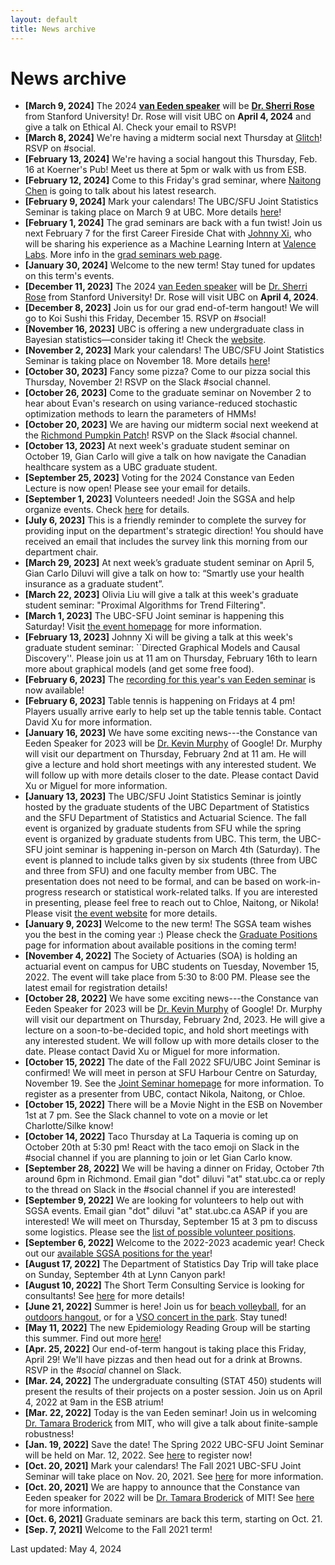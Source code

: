 ```yaml
---
layout: default
title: News archive
---
```


# News archive
- **[March 9, 2024]** The 2024 [**van Eeden speaker**](./van-eeden) will be
[**Dr. Sherri Rose**](https://drsherrirose.org/biocv) from Stanford University!
Dr. Rose will visit UBC on **April 4, 2024** and give a talk on Ethical AI.
Check your email to RSVP!
- **[March 8, 2024]** We're having a midterm social next Thursday at 
[Glitch](https://www.glitchvancouver.com/)!
RSVP on #social.
- **[February 13, 2024]** We're having a social hangout this Thursday, Feb. 16
at Koerner's Pub! Meet us there at 5pm or walk with us from ESB.
- **[February 12, 2024]** Come to this Friday's grad seminar,
where [Naitong Chen](https://www.stat.ubc.ca/users/naitong-chen)
is going to talk about his latest research.
- **[February 9, 2024]** Mark your calendars! 
The UBC/SFU Joint Statistics Seminar is taking place on March 9 at UBC.
More details [here](./ubc-sfu)!
- **[February 1, 2024]** The grad seminars are back with a fun twist!
Join us next February 7 for the first Career Fireside Chat
with [Johnny Xi](https://www.stat.ubc.ca/users/quanhan-johnny-xi),
who will be sharing his experience as a Machine Learning Intern 
at [Valence Labs](https://www.valencelabs.com/). 
More info in the [grad seminars web page](./grad-seminars).
- **[January 30, 2024]** Welcome to the new term! 
Stay tuned for updates on this term's events.
- **[December 11, 2023]** The 2024 [van Eeden speaker](./van-eeden) will be
[Dr. Sherri Rose](https://drsherrirose.org/biocv) from Stanford University!
Dr. Rose will visit UBC on **April 4, 2024**.
- **[December 8, 2023]** Join us for our grad end-of-term hangout!
We will go to Koi Sushi this Friday, December 15. 
RSVP on #social!
- **[November 16, 2023]** UBC is offering a new undergraduate class
in Bayesian statistics&mdash;consider taking it!
Check the [website](https://ubc-stat-ml.github.io/web447/).
- **[November 2, 2023]** Mark your calendars! 
The UBC/SFU Joint Statistics Seminar is taking place on November 18.
More details [here](./ubc-sfu)!
- **[October 30, 2023]** Fancy some pizza? 
Come to our pizza social this Thursday, November 2! 
RSVP on the Slack #social channel.
- **[October 26, 2023]** Come to the graduate seminar on November 2 
to hear about Evan's research on using variance-reduced stochastic optimization methods
to learn the parameters of HMMs!
- **[October 20, 2023]** We are having our midterm social next weekend at the 
[Richmond Pumpkin Patch](https://www.countryfarms.ca/pumpkinpatch)!
RSVP on the Slack #social channel.
- **[October 13, 2023]** At next week's graduate student seminar on October 19, Gian Carlo
will give a talk on how navigate the Canadian healthcare system as a UBC graduate student.
- **[September 25, 2023]** Voting for the 2024 Constance van Eeden Lecture is now open! Please see your email for details. 
- **[September 1, 2023]** Volunteers needed! Join the SGSA and help organize events. 
Check [here](./grad-positions) for details.
- **[July 6, 2023]**  This is a friendly reminder to complete the survey for providing 
  input on the department's strategic direction! You should have received an 
  email that includes the survey link this morning from our department chair.
- **[March 29, 2023]**  At next week’s graduate student seminar on April 5, Gian Carlo Diluvi will give a talk on how to: “Smartly use your health insurance as a graduate student”.
- **[March 22, 2023]** Olivia Liu will give a talk at this week's graduate student seminar: "Proximal Algorithms for Trend Filtering".
- **[March 1, 2023]** The UBC-SFU Joint seminar is happening this Saturday! Visit [the event homepage](https://ubc-sfu-seminar-2023.github.io/) for more information.
- **[February 13, 2023]** Johnny Xi will be giving a talk at this week's graduate student seminar: ``Directed Graphical Models and Causal Discovery''.
Please join us at 11 am on Thursday, February 16th to learn more about graphical models (and get some free food).
- **[February 6, 2023]** The [recording for this year's van Eeden seminar](https://youtu.be/b5amDncmm68) is now available!
- **[February 6, 2023]** Table tennis is happening on Fridays at 4 pm! Players usually arrive early
to help set up the table tennis table. Contact David Xu for more information.
- **[January 16, 2023]** We have some exciting news---the Constance van Eeden Speaker for 2023 will be [Dr. Kevin Murphy](https://www.cs.ubc.ca/~murphyk/) of Google!
Dr. Murphy will visit our department on Thursday, February 2nd at 11 am. He will give a lecture and hold short meetings 
with any interested student. We will follow up with more details closer to the date. Please contact David Xu
or Miguel for more information.
- **[January 13, 2023]** The UBC/SFU Joint Statistics Seminar is jointly hosted by the graduate students of the UBC Department of Statistics and the SFU Department of Statistics and Actuarial Science. The fall event is organized by graduate students from SFU while the spring event is organized by graduate students from UBC.
This term, the UBC-SFU joint seminar is happening in-person on March 4th (Saturday). The event is planned to include talks given by six students (three from UBC and three from SFU) and one faculty member from UBC. The presentation does not need to be formal, and can be based on work-in-progress research or statistical work-related talks. If you are interested in presenting, please feel free to reach out to Chloe, Naitong, or Nikola! Please visit [the event website](https://ubc-sfu-seminar-2023.github.io) for more details.
- **[January 9, 2023]** Welcome to the new term! The SGSA team wishes you the best in the coming year :) Please check the 
[Graduate Positions](./grad-positions) page for information about available positions in the coming term!
- **[November 4, 2022]** The Society of Actuaries (SOA) is holding an actuarial event on campus for UBC students on Tuesday, November 15, 2022.
The event will take place from 5:30 to 8:00 PM. Please see the latest email for registration details!
- **[October 28, 2022]** We have some exciting news---the Constance van Eeden Speaker for 2023 will be [Dr. Kevin Murphy](https://www.cs.ubc.ca/~murphyk/) of Google!
Dr. Murphy will visit our department on Thursday, February 2nd, 2023. He will give a lecture on a soon-to-be-decided topic, 
and hold short meetings with any interested student. We will follow up with more details closer to the date. Please contact David Xu
or Miguel for more information.
- **[October 15, 2022]** The date of the Fall 2022 SFU/UBC Joint Seminar is confirmed! We will meet in person
at SFU Harbour Centre on Saturday, November 19. See the [Joint Seminar homepage](http://www.sfu.ca/~rennyd/JointSeminar2022/) for 
more information. To register as a presenter from UBC, contact Nikola, Naitong, or Chloe.
- **[October 15, 2022]** There will be a Movie Night in the ESB on November 1st at 7 pm. See the Slack channel to vote on a movie 
or let Charlotte/Silke know!
- **[October 14, 2022]** Taco Thursday at La Taqueria is coming up on October 20th at 5:30 pm!
React with the taco emoji on Slack in the #social channel if you are planning to join or let Gian Carlo know. 
- **[September 28, 2022]** We will be having a dinner on Friday, October 7th around 6pm in Richmond.
Email gian "dot" diluvi "at" stat.ubc.ca or reply to the thread on Slack in the #social channel if you are interested! 
- **[September 9, 2022]** We are looking for volunteers to help out with SGSA events. Email gian "dot" diluvi "at" stat.ubc.ca ASAP if
you are interested! We will meet on Thursday, September 15 at 3 pm to discuss some logistics. Please see the [list of possible volunteer positions](./files/2022_sgsa_volunteers.pdf).
- **[September 6, 2022]** Welcome to the 2022-2023 academic year! Check out our [available SGSA positions for the year](./grad-positions)!
- **[August 17, 2022]** The Department of Statistics Day Trip will take place on Sunday, September 4th at Lynn Canyon park!
- **[August 10, 2022]** The Short Term Consulting Service is looking for consultants!
See [here](./consulting) for more details!
- **[June 21, 2022]** Summer is here! Join us for
[beach volleyball](./sports), for an
[outdoors hangout](./hangouts), or for a
[VSO concert in the park](https://www.vancouversymphony.ca/event/the-vso-at-deer-lake/).
Stay tuned!
- **[May 11, 2022]** The new Epidemiology Reading Group will be starting this summer.
Find out more [here](./reading-groups)!
- **[Apr. 25, 2022]** Our end-of-term hangout is taking place this Friday, April 29!
We'll have pizzas and then head out for a drink at Browns.
RSVP in the *#social* channel on Slack.
- **[Mar. 24, 2022]** The undergraduate consulting (STAT 450) students
will present the results of their projects on a poster session.
Join us on April 4, 2022 at 9am in the ESB atrium!
- **[Mar. 22, 2022]** Today is the van Eeden seminar!
Join us in welcoming [Dr. Tamara Broderick](https://tamarabroderick.com/) from MIT,
who will give a talk about finite-sample robustness!
- **[Jan. 19, 2022]** Save the date! The Spring 2022 UBC-SFU Joint Seminar will be held on Mar. 12, 2022. See [here](./ubc-sfu) to register now!
- **[Oct. 20, 2021]** Mark your calendars! The Fall 2021 UBC-SFU Joint Seminar will take place on Nov. 20, 2021. See [here](./ubc-sfu) for more information.
- **[Oct. 20, 2021]** We are happy to announce that the
	Constance van Eeden speaker for 2022 will be
	[Dr. Tamara Broderick](https://tamarabroderick.com/) of MIT!
	See [here](./van-eeden) for more information.
- **[Oct. 6, 2021]** Graduate seminars are back this term, starting on Oct. 21.
- **[Sep. 7, 2021]** Welcome to the Fall 2021 term!


Last updated: May 4, 2024
